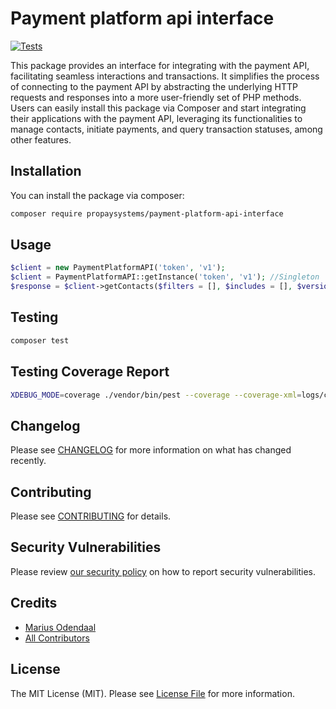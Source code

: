 # Payment platform api interface

[![Tests](https://github.com/PropaySystems/payment-platform-api-interface/actions/workflows/run-tests.yml/badge.svg)](https://github.com/PropaySystems/payment-platform-api-interface/actions/workflows/run-tests.yml)

This package provides an interface for integrating with the payment API, facilitating seamless interactions and transactions. It simplifies the process of connecting to the payment API by abstracting the underlying HTTP requests and responses into a more user-friendly set of PHP methods. Users can easily install this package via Composer and start integrating their applications with the payment API, leveraging its functionalities to manage contacts, initiate payments, and query transaction statuses, among other features.

## Installation

You can install the package via composer:

```bash
composer require propaysystems/payment-platform-api-interface
```

## Usage

```php
$client = new PaymentPlatformAPI('token', 'v1');
$client = PaymentPlatformAPI::getInstance('token', 'v1'); //Singleton
$response = $client->getContacts($filters = [], $includes = [], $version = 'v1');
```

## Testing

```bash
composer test
```

## Testing Coverage Report

```bash
XDEBUG_MODE=coverage ./vendor/bin/pest --coverage --coverage-xml=logs/coverage
```

## Changelog

Please see [CHANGELOG](CHANGELOG.md) for more information on what has changed recently.

## Contributing

Please see [CONTRIBUTING](https://github.com/spatie/.github/blob/main/CONTRIBUTING.md) for details.

## Security Vulnerabilities

Please review [our security policy](../../security/policy) on how to report security vulnerabilities.

## Credits

- [Marius Odendaal](https://github.com/PropaySystems)
- [All Contributors](../../contributors)

## License

The MIT License (MIT). Please see [License File](LICENSE.md) for more information.
